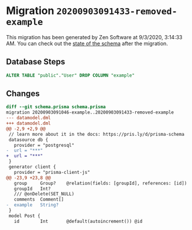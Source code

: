 # Migration `20200903091433-removed-example`

This migration has been generated by Zen Software at 9/3/2020, 3:14:33 AM.
You can check out the [state of the schema](./schema.prisma) after the migration.

## Database Steps

```sql
ALTER TABLE "public"."User" DROP COLUMN "example"
```

## Changes

```diff
diff --git schema.prisma schema.prisma
migration 20200903091046-example..20200903091433-removed-example
--- datamodel.dml
+++ datamodel.dml
@@ -2,9 +2,9 @@
 // learn more about it in the docs: https://pris.ly/d/prisma-schema
 datasource db {
   provider = "postgresql"
-  url = "***"
+  url = "***"
 }
 generator client {
   provider = "prisma-client-js"
@@ -23,9 +23,8 @@
   group     Group?    @relation(fields: [groupId], references: [id])
   groupId   Int?
   /// @onDelete(SET_NULL)
   comments  Comment[]
-  example   String?
 }
 model Post {
   id        Int       @default(autoincrement()) @id
```


